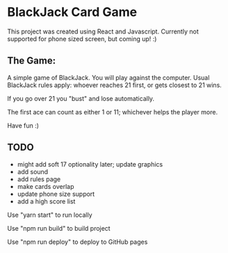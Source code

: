 # BlackJack Card Game

This project was created using React and Javascript. Currently not supported for phone sized screen, but coming up! :)

## The Game:
A simple game of BlackJack. You will play against the computer. 
Usual BlackJack rules apply: whoever reaches 21 first, or gets closest to 21 wins. 

If you go over 21 you "bust" and lose automatically.

The first ace can count as either 1 or 11; whichever helps the player more.


Have fun :) 

## TODO
 - might add soft 17 optionality later; update graphics
 - add sound
 - add rules page
 - make cards overlap
 - update phone size support
 - add a high score list






Use "yarn start" to run locally


Use "npm run build" to build project


Use "npm run deploy" to deploy to GitHub pages
